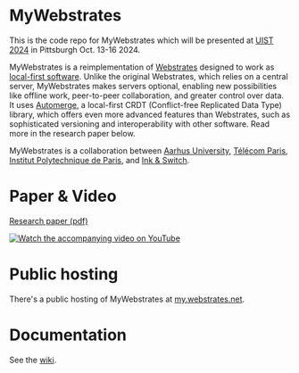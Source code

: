 # MyWebstrates

This is the code repo for MyWebstrates which will be presented at [UIST 2024](https://uist.acm.org/2024/) in Pittsburgh Oct. 13-16 2024. 

MyWebstrates is a reimplementation of [Webstrates](https://webstrates.net) designed to work as [local-first software](https://www.inkandswitch.com/local-first/). Unlike the original Webstrates, which relies on a central server, MyWebstrates makes servers optional, enabling new possibilities like offline work, peer-to-peer collaboration, and greater control over data. It uses [Automerge](https://automerge.org), a local-first CRDT (Conflict-free Replicated Data Type) library, which offers even more advanced features than Webstrates, such as sophisticated versioning and interoperability with other software. Read more in the research paper below.

MyWebstrates is a collaboration between [Aarhus University](https://au.dk), [Télécom Paris](https://www.telecom-paris.fr/en/home), [Institut Polytechnique de Paris](https://www.ip-paris.fr), and [Ink & Switch](https://inkandswitch.com).

# Paper & Video
[Research paper (pdf)](https://cs.au.dk/~clemens/files/MyWebstrates-UIST2024.pdf)

[![Watch the accompanying video on YouTube](https://img.youtube.com/vi/uHVsZs4HfAw/0.jpg)](https://www.youtube.com/watch?v=uHVsZs4HfAw)

# Public hosting
There's a public hosting of MyWebstrates at [my.webstrates.net](https://my.webstrates.net).

# Documentation

See the [wiki](https://github.com/Webstrates/MyWebstrates/wiki).


